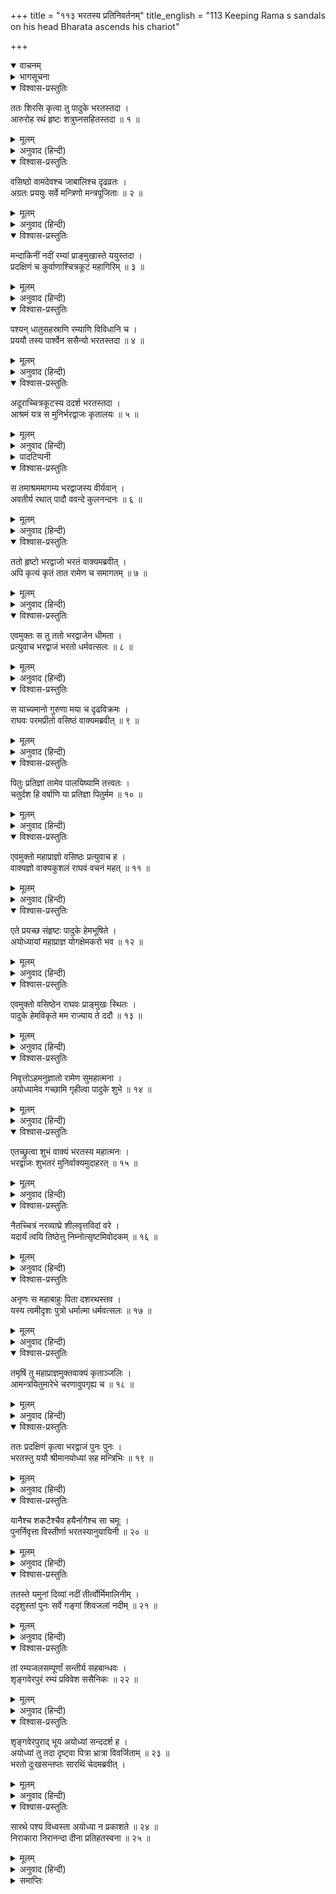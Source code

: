 +++
title = "११३ भरतस्य प्रतिनिवर्तनम्"
title_english = "113 Keeping Rama s sandals on his head Bharata ascends his chariot"

+++
<details open><summary>वाचनम्</summary>
<div caption="श्रीराम-हरिसीताराममूर्ति-घनपाठिभ्यां वचनम्" class="audioEmbed" src="https://archive.org/download/Ramayana-recitation-Sriram-harisItArAmamUrti-Ghanapaati-v2/Kanda_2/Kanda_2_AYK-113-Bharathasya_Prathi_Nivartham.mp3"></div>
</details>

<details><summary>भागसूचना</summary>

113. भरतका भरद्वाजसे मिलते हुए अयोध्याको लौट आना
</details>

<details open><summary>विश्वास-प्रस्तुतिः</summary>

ततः शिरसि कृत्वा तु पादुके भरतस्तदा ।  
आरुरोह रथं हृष्टः शत्रुघ्नसहितस्तदा ॥ १ ॥
</details>

<details><summary>मूलम्</summary>

ततः शिरसि कृत्वा तु पादुके भरतस्तदा ।  
आरुरोह रथं हृष्टः शत्रुघ्नसहितस्तदा ॥ १ ॥
</details>

<details><summary>अनुवाद (हिन्दी)</summary>

तदनन्तर श्रीरामचन्द्रजीकी दोनों चरणपादुकाओंको अपने मस्तकपर रखकर भरत शत्रुघ्नके साथ प्रसन्नता-पूर्वक रथपर बैठे ॥ १ ॥
</details>

<details open><summary>विश्वास-प्रस्तुतिः</summary>

वसिष्ठो वामदेवश्च जाबालिश्च दृढव्रतः ।  
अग्रतः प्रययुः सर्वे मन्त्रिणो मन्त्रपूजिताः ॥ २ ॥
</details>

<details><summary>मूलम्</summary>

वसिष्ठो वामदेवश्च जाबालिश्च दृढव्रतः ।  
अग्रतः प्रययुः सर्वे मन्त्रिणो मन्त्रपूजिताः ॥ २ ॥
</details>

<details><summary>अनुवाद (हिन्दी)</summary>

वसिष्ठ, वामदेव तथा दृढ़तापूर्वक उत्तम व्रतका पालन करनेवाले जाबालि आदि सब मन्त्री, जो उत्तम मन्त्रणा देनेके कारण सम्मानित थे, आगे-आगे चले ॥ २ ॥
</details>

<details open><summary>विश्वास-प्रस्तुतिः</summary>

मन्दाकिनीं नदीं रम्यां प्राङ्मुखास्ते ययुस्तदा ।  
प्रदक्षिणं च कुर्वाणाश्चित्रकूटं महागिरिम् ॥ ३ ॥
</details>

<details><summary>मूलम्</summary>

मन्दाकिनीं नदीं रम्यां प्राङ्मुखास्ते ययुस्तदा ।  
प्रदक्षिणं च कुर्वाणाश्चित्रकूटं महागिरिम् ॥ ३ ॥
</details>

<details><summary>अनुवाद (हिन्दी)</summary>

वे सब लोग चित्रकूट नामक महान् पर्वतकी परिक्रमा करते हुए परम रमणीय मन्दाकिनी नदीको पार करके पूर्वदिशाकी ओर प्रस्थित हुए ॥ ३ ॥
</details>

<details open><summary>विश्वास-प्रस्तुतिः</summary>

पश्यन् धातुसहस्राणि रम्याणि विविधानि च ।  
प्रययौ तस्य पार्श्वेन ससैन्यो भरतस्तदा ॥ ४ ॥
</details>

<details><summary>मूलम्</summary>

पश्यन् धातुसहस्राणि रम्याणि विविधानि च ।  
प्रययौ तस्य पार्श्वेन ससैन्यो भरतस्तदा ॥ ४ ॥
</details>

<details><summary>अनुवाद (हिन्दी)</summary>

उस समय भरत अपनी सेनाके साथ सहस्रों प्रकारके रमणीय धातुओंको देखते हुए चित्रकूटके किनारेसे होकर निकले ॥ ४ ॥
</details>

<details open><summary>विश्वास-प्रस्तुतिः</summary>

अदूराच्चित्रकूटस्य ददर्श भरतस्तदा ।  
आश्रमं यत्र स मुनिर्भरद्वाजः कृतालयः ॥ ५ ॥
</details>

<details><summary>मूलम्</summary>

अदूराच्चित्रकूटस्य ददर्श भरतस्तदा ।  
आश्रमं यत्र स मुनिर्भरद्वाजः कृतालयः ॥ ५ ॥
</details>

<details><summary>अनुवाद (हिन्दी)</summary>

चित्रकूटसे थोड़ी ही दूर जानेपर भरतने वह आश्रम देखा, जहाँ मुनिवर भरद्वाजजी निवास करते थे* ॥ ५ ॥
</details>

<details><summary>पादटिप्पनी</summary>

* यह आश्रम यमुनासे दक्षिण दिशामें चित्रकूटके कुछ निकट था । गङ्गा और यमुनाके बीच प्रयागवाला आश्रम, जहाँ वनमें जाते समय श्रीरामचन्द्रजी तथा भरत आदिने विश्राम किया था, इससे भिन्न जान पड़ता है । तभी इस आश्रमपर भरद्वाजसे मिलनेके बाद भरत आदिके यमुना पार करनेका उल्लेख मिलता है—‘ततस्ते यमुनां दिव्यां नदीं तीर्त्वोर्मिमालिनीम् ।’ इस द्वितीय आश्रमसे श्रीराम और भरतके समागमका समाचार शीघ्र प्राप्त हो सकता था; इसीलिये भरद्वाजजी भरतके लौटनेके समय यहीं मौजूद थे ।
</details>

<details open><summary>विश्वास-प्रस्तुतिः</summary>

स तमाश्रममागम्य भरद्वाजस्य वीर्यवान् ।  
अवतीर्य रथात् पादौ ववन्दे कुलनन्दनः ॥ ६ ॥
</details>

<details><summary>मूलम्</summary>

स तमाश्रममागम्य भरद्वाजस्य वीर्यवान् ।  
अवतीर्य रथात् पादौ ववन्दे कुलनन्दनः ॥ ६ ॥
</details>

<details><summary>अनुवाद (हिन्दी)</summary>

अपने कुलको आनन्दित करनेवाले पराक्रमी भरत महर्षि भरद्वाजके उस आश्रमपर पहुँचकर रथसे उतर पड़े और उन्होंने मुनिके चरणोंमें प्रणाम किया ॥ ६ ॥
</details>

<details open><summary>विश्वास-प्रस्तुतिः</summary>

ततो हृष्टो भरद्वाजो भरतं वाक्यमब्रवीत् ।  
अपि कृत्यं कृतं तात रामेण च समागतम् ॥ ७ ॥
</details>

<details><summary>मूलम्</summary>

ततो हृष्टो भरद्वाजो भरतं वाक्यमब्रवीत् ।  
अपि कृत्यं कृतं तात रामेण च समागतम् ॥ ७ ॥
</details>

<details><summary>अनुवाद (हिन्दी)</summary>

उनके आनेसे महर्षि भरद्वाजको बड़ी प्रसन्नता हुई और उन्होंने भरतसे पूछा—‘तात! क्या तुम्हारा कार्य सम्पन्न हुआ? क्या श्रीरामचन्द्रजीसे भेंट हुई?’ ॥ ७ ॥
</details>

<details open><summary>विश्वास-प्रस्तुतिः</summary>

एवमुक्तः स तु ततो भरद्वाजेन धीमता ।  
प्रत्युवाच भरद्वाजं भरतो धर्मवत्सलः ॥ ८ ॥
</details>

<details><summary>मूलम्</summary>

एवमुक्तः स तु ततो भरद्वाजेन धीमता ।  
प्रत्युवाच भरद्वाजं भरतो धर्मवत्सलः ॥ ८ ॥
</details>

<details><summary>अनुवाद (हिन्दी)</summary>

बुद्धिमान् भरद्वाजजीके इस प्रकार पूछनेपर धर्मवत्सल भरतने उन्हें इस प्रकार उत्तर दिया— ॥ ८ ॥
</details>

<details open><summary>विश्वास-प्रस्तुतिः</summary>

स याच्यमानो गुरुणा मया च दृढविक्रमः ।  
राघवः परमप्रीतो वसिष्ठं वाक्यमब्रवीत् ॥ ९ ॥
</details>

<details><summary>मूलम्</summary>

स याच्यमानो गुरुणा मया च दृढविक्रमः ।  
राघवः परमप्रीतो वसिष्ठं वाक्यमब्रवीत् ॥ ९ ॥
</details>

<details><summary>अनुवाद (हिन्दी)</summary>

‘मुने! भगवान् श्रीराम अपने पराक्रमपर दृढ़ रहनेवाले हैं । मैंने उनसे बहुत प्रार्थना की । गुरुजीने भी अनुरोध किया । तब उन्होंने अत्यन्त प्रसन्न होकर गुरुदेव वसिष्ठजीसे इस प्रकार कहा— ॥ ९ ॥
</details>

<details open><summary>विश्वास-प्रस्तुतिः</summary>

पितुः प्रतिज्ञां तामेव पालयिष्यामि तत्त्वतः ।  
चतुर्दश हि वर्षाणि या प्रतिज्ञा पितुर्मम ॥ १० ॥
</details>

<details><summary>मूलम्</summary>

पितुः प्रतिज्ञां तामेव पालयिष्यामि तत्त्वतः ।  
चतुर्दश हि वर्षाणि या प्रतिज्ञा पितुर्मम ॥ १० ॥
</details>

<details><summary>अनुवाद (हिन्दी)</summary>

‘मैं चौदह वर्षोंतक वनमें रहूँ, इसके लिये मेरे पिताजीने जो प्रतिज्ञा कर ली थी, उनकी उस प्रतिज्ञाका ही मैं यथार्थरूपसे पालन करूँगा’ ॥ १० ॥
</details>

<details open><summary>विश्वास-प्रस्तुतिः</summary>

एवमुक्तो महाप्राज्ञो वसिष्ठः प्रत्युवाच ह ।  
वाक्यज्ञो वाक्यकुशलं राघवं वचनं महत् ॥ ११ ॥
</details>

<details><summary>मूलम्</summary>

एवमुक्तो महाप्राज्ञो वसिष्ठः प्रत्युवाच ह ।  
वाक्यज्ञो वाक्यकुशलं राघवं वचनं महत् ॥ ११ ॥
</details>

<details><summary>अनुवाद (हिन्दी)</summary>

‘उनके ऐसा कहनेपर बातके मर्मको समझनेवाले महाज्ञानी वसिष्ठजीने बातचीत करनेमें कुशल श्रीरघुनाथजीसे यह महत्त्वपूर्ण बात कही— ॥ ११ ॥
</details>

<details open><summary>विश्वास-प्रस्तुतिः</summary>

एते प्रयच्छ संहृष्टः पादुके हेमभूषिते ।  
अयोध्यायां महाप्राज्ञ योगक्षेमकरो भव ॥ १२ ॥
</details>

<details><summary>मूलम्</summary>

एते प्रयच्छ संहृष्टः पादुके हेमभूषिते ।  
अयोध्यायां महाप्राज्ञ योगक्षेमकरो भव ॥ १२ ॥
</details>

<details><summary>अनुवाद (हिन्दी)</summary>

‘महाप्राज्ञ! तुम प्रसन्नतापूर्वक ये स्वर्णभूषित पादुकाएँ अपने प्रतिनिधिके रूपमें भरतको दे दो और इन्हींके द्वारा अयोध्याके योगक्षेमका निर्वाह करो’ ॥
</details>

<details open><summary>विश्वास-प्रस्तुतिः</summary>

एवमुक्तो वसिष्ठेन राघवः प्राङ्मुखः स्थितः ।  
पादुके हेमविकृते मम राज्याय ते ददौ ॥ १३ ॥
</details>

<details><summary>मूलम्</summary>

एवमुक्तो वसिष्ठेन राघवः प्राङ्मुखः स्थितः ।  
पादुके हेमविकृते मम राज्याय ते ददौ ॥ १३ ॥
</details>

<details><summary>अनुवाद (हिन्दी)</summary>

‘गुरु वसिष्ठजीके ऐसा कहनेपर पूर्वाभिमुख खड़े हुए श्रीरघुनाथजीने अयोध्याके राज्यका संचालन करनेके लिये ये दोनों स्वर्णभूषित पादुकाएँ मुझे दे दीं ॥ १३ ॥
</details>

<details open><summary>विश्वास-प्रस्तुतिः</summary>

निवृत्तोऽहमनुज्ञातो रामेण सुमहात्मना ।  
अयोध्यामेव गच्छामि गृहीत्वा पादुके शुभे ॥ १४ ॥
</details>

<details><summary>मूलम्</summary>

निवृत्तोऽहमनुज्ञातो रामेण सुमहात्मना ।  
अयोध्यामेव गच्छामि गृहीत्वा पादुके शुभे ॥ १४ ॥
</details>

<details><summary>अनुवाद (हिन्दी)</summary>

‘तत्पश्चात् मैं महात्मा श्रीरामकी आज्ञा पाकर लौट आया हूँ और उनकी इन मङ्गलमयी चरणपादुकाओंको लेकर अयोध्याको ही जा रहा हूँ’ ॥ १४ ॥
</details>

<details open><summary>विश्वास-प्रस्तुतिः</summary>

एतच्छ्रुत्वा शुभं वाक्यं भरतस्य महात्मनः ।  
भरद्वाजः शुभतरं मुनिर्वाक्यमुदाहरत् ॥ १५ ॥
</details>

<details><summary>मूलम्</summary>

एतच्छ्रुत्वा शुभं वाक्यं भरतस्य महात्मनः ।  
भरद्वाजः शुभतरं मुनिर्वाक्यमुदाहरत् ॥ १५ ॥
</details>

<details><summary>अनुवाद (हिन्दी)</summary>

महात्मा भरतका यह शुभ वचन सुनकर भरद्वाज मुनिने यह परम मङ्गलमय बात कही— ॥ १५ ॥
</details>

<details open><summary>विश्वास-प्रस्तुतिः</summary>

नैतच्चित्रं नरव्याघ्रे शीलवृत्तविदां वरे ।  
यदार्यं त्वयि तिष्ठेत्तु निम्नोत्सृष्टमिवोदकम् ॥ १६ ॥
</details>

<details><summary>मूलम्</summary>

नैतच्चित्रं नरव्याघ्रे शीलवृत्तविदां वरे ।  
यदार्यं त्वयि तिष्ठेत्तु निम्नोत्सृष्टमिवोदकम् ॥ १६ ॥
</details>

<details><summary>अनुवाद (हिन्दी)</summary>

‘भरत! तुम मनुष्योंमें सिंहके समान वीर तथा शील और सदाचारके ज्ञाताओंमें श्रेष्ठ हो । जैसे जल नीची भूमिवाले जलाशयमें सब ओरसे बहकर चला आता है, उसी प्रकार तुममें सारे श्रेष्ठ गुण स्थित हों—यह कोई आश्चर्यकी बात नहीं है ॥ १६ ॥
</details>

<details open><summary>विश्वास-प्रस्तुतिः</summary>

अनृणः स महाबाहुः पिता दशरथस्तव ।  
यस्य त्वमीदृशः पुत्रो धर्मात्मा धर्मवत्सलः ॥ १७ ॥
</details>

<details><summary>मूलम्</summary>

अनृणः स महाबाहुः पिता दशरथस्तव ।  
यस्य त्वमीदृशः पुत्रो धर्मात्मा धर्मवत्सलः ॥ १७ ॥
</details>

<details><summary>अनुवाद (हिन्दी)</summary>

‘तुम्हारे पिता महाबाहु राजा दशरथ सब प्रकारसे उऋण हो गये, जिनके तुम-जैसा धर्मप्रेमी एवं धर्मात्मा पुत्र है’ ॥ १७ ॥
</details>

<details open><summary>विश्वास-प्रस्तुतिः</summary>

तमृषिं तु महाप्राज्ञमुक्तवाक्यं कृताञ्जलिः ।  
आमन्त्रयितुमारेभे चरणावुपगृह्य च ॥ १८ ॥
</details>

<details><summary>मूलम्</summary>

तमृषिं तु महाप्राज्ञमुक्तवाक्यं कृताञ्जलिः ।  
आमन्त्रयितुमारेभे चरणावुपगृह्य च ॥ १८ ॥
</details>

<details><summary>अनुवाद (हिन्दी)</summary>

उन महाज्ञानी महर्षिके ऐसा कहनेपर भरतने हाथ जोड़कर उनके चरणोंका स्पर्श किया; फिर वे उनसे जानेकी आज्ञा लेनेको उद्यत हुए ॥ १८ ॥
</details>

<details open><summary>विश्वास-प्रस्तुतिः</summary>

ततः प्रदक्षिणं कृत्वा भरद्वाजं पुनः पुनः ।  
भरतस्तु ययौ श्रीमानयोध्यां सह मन्त्रिभिः ॥ १९ ॥
</details>

<details><summary>मूलम्</summary>

ततः प्रदक्षिणं कृत्वा भरद्वाजं पुनः पुनः ।  
भरतस्तु ययौ श्रीमानयोध्यां सह मन्त्रिभिः ॥ १९ ॥
</details>

<details><summary>अनुवाद (हिन्दी)</summary>

तदनन्तर श्रीमान् भरत बारंबार भरद्वाज मुनिकी परिक्रमा करके मन्त्रियोंसहित अयोध्याकी ओर चल दिये ॥ १९ ॥
</details>

<details open><summary>विश्वास-प्रस्तुतिः</summary>

यानैश्च शकटैश्चैव हयैर्नागैश्च सा चमूः ।  
पुनर्निवृत्ता विस्तीर्णा भरतस्यानुयायिनी ॥ २० ॥
</details>

<details><summary>मूलम्</summary>

यानैश्च शकटैश्चैव हयैर्नागैश्च सा चमूः ।  
पुनर्निवृत्ता विस्तीर्णा भरतस्यानुयायिनी ॥ २० ॥
</details>

<details><summary>अनुवाद (हिन्दी)</summary>

फिर वह विस्तृत सेना रथों, छकड़ों, घोड़ों और हाथियोंके साथ भरतका अनुसरण करती हुई अयोध्याको लौटी ॥ २० ॥
</details>

<details open><summary>विश्वास-प्रस्तुतिः</summary>

ततस्ते यमुनां दिव्यां नदीं तीर्त्वोर्मिमालिनीम् ।  
ददृशुस्तां पुनः सर्वे गङ्गां शिवजलां नदीम् ॥ २१ ॥
</details>

<details><summary>मूलम्</summary>

ततस्ते यमुनां दिव्यां नदीं तीर्त्वोर्मिमालिनीम् ।  
ददृशुस्तां पुनः सर्वे गङ्गां शिवजलां नदीम् ॥ २१ ॥
</details>

<details><summary>अनुवाद (हिन्दी)</summary>

तत्पश्चात् आगे जाकर उन सब लोगोंने तरंग-मालाओंसे सुशोभित दिव्य नदी यमुनाको पार करके पुनः शुभसलिला गङ्गाजीका दर्शन किया ॥ २१ ॥
</details>

<details open><summary>विश्वास-प्रस्तुतिः</summary>

तां रम्यजलसम्पूर्णां सन्तीर्य सहबान्धवः ।  
शृङ्गवेरपुरं रम्यं प्रविवेश ससैनिकः ॥ २२ ॥
</details>

<details><summary>मूलम्</summary>

तां रम्यजलसम्पूर्णां सन्तीर्य सहबान्धवः ।  
शृङ्गवेरपुरं रम्यं प्रविवेश ससैनिकः ॥ २२ ॥
</details>

<details><summary>अनुवाद (हिन्दी)</summary>

फिर बन्धु-बान्धवों और सैनिकोंके साथ मनोहर जलसे भरी हुई गङ्गाके भी पार होकर वे परम रमणीय शृङ्गवेरपुरमें जा पहुँचे ॥ २२ ॥
</details>

<details open><summary>विश्वास-प्रस्तुतिः</summary>

शृङ्गवेरपुराद् भूय अयोध्यां सन्ददर्श ह ।  
अयोध्यां तु तदा दृष्ट्वा पित्रा भ्रात्रा विवर्जिताम् ॥ २३ ॥  
भरतो दुःखसन्तप्तः सारथिं चेदमब्रवीत् ।
</details>

<details><summary>मूलम्</summary>

शृङ्गवेरपुराद् भूय अयोध्यां सन्ददर्श ह ।  
अयोध्यां तु तदा दृष्ट्वा पित्रा भ्रात्रा विवर्जिताम् ॥ २३ ॥  
भरतो दुःखसन्तप्तः सारथिं चेदमब्रवीत् ।
</details>

<details><summary>अनुवाद (हिन्दी)</summary>

शृङ्गवेरपुरसे प्रस्थान करनेपर उन्हें पुनः अयोध्यापुरीका दर्शन हुआ, जो उस समय पिता और भाई दोनोंसे विहीन थी । उसे देखकर भरतने दुःखसे संतप्त हो सारथिसे इस प्रकार कहा— ॥ २३ १/२ ॥
</details>

<details open><summary>विश्वास-प्रस्तुतिः</summary>

सारथे पश्य विध्वस्ता अयोध्या न प्रकाशते ॥ २४ ॥  
निराकारा निरानन्दा दीना प्रतिहतस्वना ॥ २५ ॥
</details>

<details><summary>मूलम्</summary>

सारथे पश्य विध्वस्ता अयोध्या न प्रकाशते ॥ २४ ॥  
निराकारा निरानन्दा दीना प्रतिहतस्वना ॥ २५ ॥
</details>

<details><summary>अनुवाद (हिन्दी)</summary>

‘सारथि सुमन्त्रजी! देखिये, अयोध्याकी सारी शोभा नष्ट हो गयी है; अतः यह पहलेकी भाँति प्रकाशित नहीं होती है । इसका वह सुन्दर रूप, वह आनन्द जाता रहा । इस समय यह अत्यन्त दीन और नीरव हो रही है’ ॥ २४-२५ ॥
</details>

<details><summary>समाप्तिः</summary>

इत्यार्षे श्रीमद्रामायणे वाल्मीकीये आदिकाव्येऽयोध्याकाण्डे त्रयोदशाधिकशततमः सर्गः ॥ ११३ ॥  
इस प्रकार श्रीवाल्मीकिनिर्मित आर्षरामायण आदिकाव्यके अयोध्याकाण्डमें एक सौ तेरहवाँ सर्ग पूरा हुआ ॥ ११३ ॥
</details>

